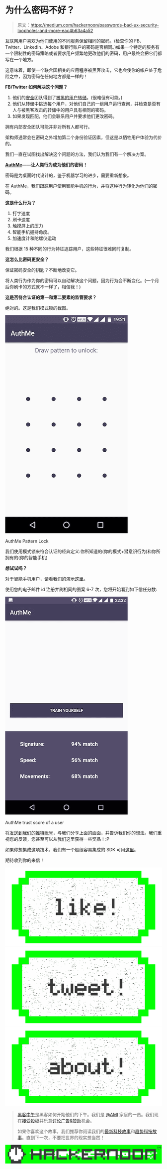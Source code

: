 # 为什么密码不好？

> 原文：<https://medium.com/hackernoon/passwords-bad-ux-security-loopholes-and-more-eac4b63a4a52>

互联网用户喜欢为他们使用的不同服务保留相同的密码。(检查你的 FB、Twitter、LinkedIn、Adobe 和银行账户的密码是否相同。)如果一个特定的服务有一个限制性的密码策略或者要求用户频繁地更改他们的密码，用户最终会把它们都写在一个地方。

这意味着，即使一个联合国相关的应用程序被黑客攻击，它也会使你的帐户处于危险之中，因为密码在任何地方都是一样的！

**FB/Twitter 如何解决这个问题？**

1.  他们的[安全](https://hackernoon.com/tagged/security)团队得到了[被黑的用户转储](https://en.wikipedia.org/wiki/Rainbow_table)。(很难但有可能。)
2.  他们从转储中挑选每个用户，对他们自己的一组用户运行查询，并检查是否有人与被黑客攻击的转储中的用户具有相同的密码。
3.  如果发现匹配，他们会联系用户并要求他们更改密码。

拥有内部安全团队可能并非对所有人都可行。

架构师通常会在密码之外增加第二个身份验证因素，但这是以牺牲用户体验为代价的。

我们一直在试图找出解决这个问题的方法，我们认为我们有一个解决方案。

[**AuthMe**](https://authme.io)**——让人类行为成为他们的密码！**

密码是为桌面时代设计的，鉴于机器学习的进步，需要重新想象。

在 AuthMe，我们跟踪用户使用智能手机的行为，并将这种行为转化为他们的密码。

**这是什么行为？**

1.  打字速度
2.  刷卡速度
3.  触摸屏上的压力
4.  智能手机握持角度。
5.  加速度计和陀螺仪运动

我们根据 15 种不同的行为特征追踪用户，这些特征很难同时复制。

**这怎么比密码更安全？**

保证密码安全的钥匙？不断地改变它。

将人类行为作为你的密码可以自动解决这个问题，因为行为会不断变化。(一个月后你刷卡的方式就不一样了，相信我！)

**这是否符合认证的第一和第二要素的监管要求？**

绝对的。这是我们模式锁的截图。

![](img/e2a8628c4c70768b81dc44bc7aaf910f.png)

AuthMe Pattern Lock

我们使用模式锁来符合认证的经典定义:你所知道的(你的模式+潜意识行为)和你所拥有的(你的智能手机)

**想试试吗？**

对于智能手机用户，请看我们的演示[这里](https://play.google.com/store/apps/details?id=io.authme.home)。

使用您的电子邮件 id 注册并刷相同的图案 6-7 次，您将开始看到如下信任分数:

![](img/1fc46de5168056b714798443260c5b0f.png)

AuthMe trust score of a user

将[发送到我们的推特账号](https://twitter.com/authforyou)，与我们分享上面的画面，并告诉我们你的想法。我们重视您的反馈，您甚至可以从我们这里获得一些奖品！:P

如果你想集成这项技术，我们有一个超级容易集成的 SDK 可用[这里](https://authmeio.github.io/docs/?java#android-integration)。

期待收到你的来信！

[![](img/50ef4044ecd4e250b5d50f368b775d38.png)](http://bit.ly/HackernoonFB)[![](img/979d9a46439d5aebbdcdca574e21dc81.png)](https://goo.gl/k7XYbx)[![](img/2930ba6bd2c12218fdbbf7e02c8746ff.png)](https://goo.gl/4ofytp)

> [黑客中午](http://bit.ly/Hackernoon)是黑客如何开始他们的下午。我们是 [@AMI](http://bit.ly/atAMIatAMI) 家庭的一员。我们现在[接受投稿](http://bit.ly/hackernoonsubmission)并乐意[讨论广告&赞助](mailto:partners@amipublications.com)机会。
> 
> 如果你喜欢这个故事，我们推荐你阅读我们的[最新科技故事](http://bit.ly/hackernoonlatestt)和[趋势科技故事](https://hackernoon.com/trending)。直到下一次，不要把世界的现实想当然！

![](img/be0ca55ba73a573dce11effb2ee80d56.png)